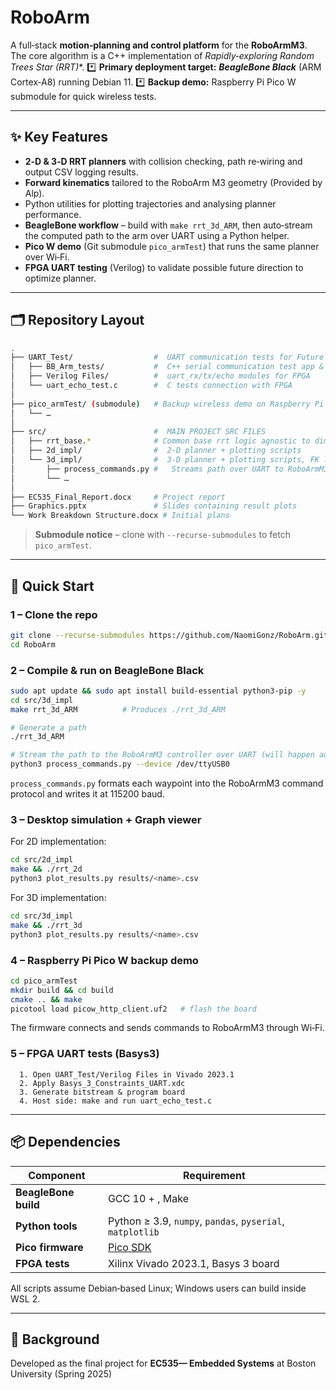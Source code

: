 # RoboArm

A full‑stack **motion‑planning and control platform** for the **RoboArmM3**.
The core algorithm is a C++ implementation of **Rapidly‑exploring Random Trees Star (RRT*)**.
\*️⃣  **Primary deployment target:** ***BeagleBone Black*** (ARM Cortex‑A8) running Debian 11.
\*️⃣  **Backup demo:** Raspberry Pi Pico W submodule for quick wireless tests.

---

## ✨ Key Features

* **2‑D & 3‑D RRT planners** with collision checking, path re‑wiring and output CSV logging results.
* **Forward kinematics** tailored to the RoboArm M3 geometry (Provided by Alp).
* Python utilities for plotting trajectories and analysing planner performance.
* **BeagleBone workflow** – build with `make rrt_3d_ARM`, then auto‑stream the computed path to the arm over UART using a Python helper.
* **Pico W demo** (Git submodule `pico_armTest`) that runs the same planner over Wi‑Fi.
* **FPGA UART testing** (Verilog) to validate possible future direction to optimize planner.

---

## 🗂️ Repository Layout

```bash
.
├── UART_Test/                  #  UART communication tests for Future direction
│   ├── BB_Arm_tests/           #  C++ serial communication test app & Makefile
│   ├── Verilog Files/          #  uart_rx/tx/echo modules for FPGA
│   └── uart_echo_test.c        #  C tests connection with FPGA
│
├── pico_armTest/ (submodule)   # Backup wireless demo on Raspberry Pi Pico W
│   └── …                       
│
├── src/                        #  MAIN PROJECT SRC FILES
│   ├── rrt_base.*              # Common base rrt logic agnostic to dimension and DOF 
│   ├── 2d_impl/                #  2‑D planner + plotting scripts
│   └── 3d_impl/                #  3‑D planner + plotting scripts, FK library & BeagleBone helpers
│       ├── process_commands.py #   Streams path over UART to RoboArmM3
│       └── …
│
├── EC535_Final_Report.docx     # Project report
├── Graphics.pptx               # Slides containing result plots
└── Work Breakdown Structure.docx # Initial plans
```

> **Submodule notice** – clone with `--recurse-submodules` to fetch `pico_armTest`.

---

## 🚀 Quick Start

### 1 – Clone the repo

```bash
git clone --recurse-submodules https://github.com/NaomiGonz/RoboArm.git
cd RoboArm
```

### 2 – Compile & run on **BeagleBone Black**

```bash
sudo apt update && sudo apt install build-essential python3-pip -y
cd src/3d_impl
make rrt_3d_ARM          # Produces ./rrt_3d_ARM

# Generate a path 
./rrt_3d_ARM 

# Stream the path to the RoboArmM3 controller over UART (will happen automatically if you run ./rrt_3d_ARM)
python3 process_commands.py --device /dev/ttyUSB0 
```

`process_commands.py` formats each waypoint into the RoboArmM3 command protocol and writes it at 115200 baud.

### 3 – Desktop simulation + Graph viewer

For 2D implementation:
```bash
cd src/2d_impl
make && ./rrt_2d
python3 plot_results.py results/<name>.csv
```

For 3D implementation:
```bash
cd src/3d_impl
make && ./rrt_3d
python3 plot_results.py results/<name>.csv
```

### 4 – Raspberry Pi Pico W backup demo

```bash
cd pico_armTest
mkdir build && cd build
cmake .. && make
picotool load picow_http_client.uf2   # flash the board
```

The firmware connects and sends commands to RoboArmM3 through Wi‑Fi.

### 5 – FPGA UART tests (Basys3)

```text
  1. Open UART_Test/Verilog Files in Vivado 2023.1
  2. Apply Basys_3_Constraints_UART.xdc
  3. Generate bitstream & program board
  4. Host side: make and run uart_echo_test.c
```

---

## 📦 Dependencies

| Component            | Requirement                                               |
| -------------------- | --------------------------------------------------------- |
| **BeagleBone build** | GCC 10 + , Make                                           |
| **Python tools**     | Python ≥ 3.9, `numpy`, `pandas`, `pyserial`, `matplotlib` |
| **Pico firmware**    | [Pico SDK](https://github.com/raspberrypi/pico-sdk)       |
| **FPGA tests**       | Xilinx Vivado 2023.1, Basys 3 board                       |

All scripts assume Debian‑based Linux; Windows users can build inside WSL 2.

---

## 📝 Background

Developed as the final project for **EC535— Embedded Systems** at Boston University (Spring 2025)

